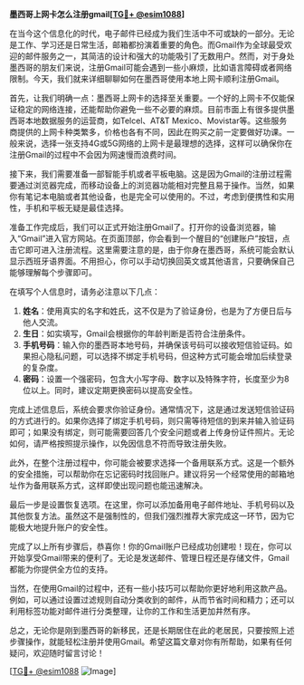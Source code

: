 **墨西哥上网卡怎么注册gmail[[TG💪+ @esim1088](https://t.me/s/esim1088)]**

在当今这个信息化的时代，电子邮件已经成为我们生活中不可或缺的一部分。无论是工作、学习还是日常生活，邮箱都扮演着重要的角色。而Gmail作为全球最受欢迎的邮件服务之一，其简洁的设计和强大的功能吸引了无数用户。然而，对于身处墨西哥的朋友们来说，注册Gmail可能会遇到一些小麻烦，比如语言障碍或者网络限制。今天，我们就来详细聊聊如何在墨西哥使用本地上网卡顺利注册Gmail。

首先，让我们明确一点：墨西哥上网卡的选择至关重要。一个好的上网卡不仅能保证稳定的网络连接，还能帮助你避免一些不必要的麻烦。目前市面上有很多提供墨西哥本地数据服务的运营商，如Telcel、AT&T Mexico、Movistar等。这些服务商提供的上网卡种类繁多，价格也各有不同，因此在购买之前一定要做好功课。一般来说，选择一张支持4G或5G网络的上网卡是最理想的选择，这样可以确保你在注册Gmail的过程中不会因为网速慢而浪费时间。

接下来，我们需要准备一部智能手机或者平板电脑。这是因为Gmail的注册过程需要通过浏览器完成，而移动设备上的浏览器功能相对完整且易于操作。当然，如果你有笔记本电脑或者其他设备，也是完全可以使用的。不过，考虑到便携性和实用性，手机和平板无疑是最佳选择。

准备工作完成后，我们可以正式开始注册Gmail了。打开你的设备浏览器，输入“Gmail”进入官方网站。在页面顶部，你会看到一个醒目的“创建账户”按钮，点击它即可进入注册流程。这里需要注意的是，由于你身在墨西哥，系统可能会默认显示西班牙语界面。不用担心，你可以手动切换回英文或其他语言，只要确保自己能够理解每个步骤即可。

在填写个人信息时，请务必注意以下几点：

1. **姓名**：使用真实的名字和姓氏，这不仅是为了验证身份，也是为了方便日后与他人交流。
2. **生日**：如实填写，Gmail会根据你的年龄判断是否符合注册条件。
3. **手机号码**：输入你的墨西哥本地号码，并确保该号码可以接收短信验证码。如果担心隐私问题，可以选择不绑定手机号码，但这种方式可能会增加后续登录的复杂度。
4. **密码**：设置一个强密码，包含大小写字母、数字以及特殊字符，长度至少为8位以上。同时，建议定期更换密码以提高安全性。

完成上述信息后，系统会要求你验证身份。通常情况下，这是通过发送短信验证码的方式进行的。如果你选择了绑定手机号码，则只需等待短信的到来并输入验证码即可；如果没有绑定，则可能需要回答几个安全问题或者上传身份证件照片。无论如何，请严格按照提示操作，以免因信息不符而导致注册失败。

此外，在整个注册过程中，你可能会被要求选择一个备用联系方式。这是一个额外的安全措施，可以帮助你在忘记密码时找回账户。建议将另一个经常使用的邮箱地址作为备用联系方式，这样即使出现问题也能迅速解决。

最后一步是设置恢复选项。在这里，你可以添加备用电子邮件地址、手机号码以及其他恢复方法。虽然这不是强制性的，但我们强烈推荐大家完成这一环节，因为它能极大地提升账户的安全性。

完成了以上所有步骤后，恭喜你！你的Gmail账户已经成功创建啦！现在，你可以开始享受Gmail带来的便利了。无论是发送邮件、管理日程还是存储文件，Gmail都能为你提供全方位的支持。

当然，在使用Gmail的过程中，还有一些小技巧可以帮助你更好地利用这款产品。例如，可以通过设置过滤规则自动分类收到的邮件，从而节省时间和精力；还可以利用标签功能对邮件进行分类整理，让你的工作和生活更加井然有序。

总之，无论你是刚到墨西哥的新移民，还是长期居住在此的老居民，只要按照上述步骤操作，就能轻松注册并使用Gmail。希望这篇文章对你有所帮助，如果有任何疑问，欢迎随时留言讨论！

[[TG💪+ @esim1088](https://t.me/s/esim1088) ![Image](https://i.postimg.cc/4NQfJmqS/Snipaste-2025-05-13-00-14-12.png)]